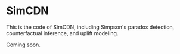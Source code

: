 # SimCDN
This is the code of SimCDN, including Simpson's paradox detection, counterfactual inference, and uplift modeling.

Coming soon.
